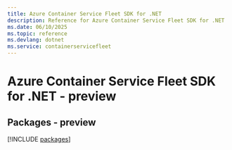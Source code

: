 ```yaml
---
title: Azure Container Service Fleet SDK for .NET
description: Reference for Azure Container Service Fleet SDK for .NET
ms.date: 06/10/2025
ms.topic: reference
ms.devlang: dotnet
ms.service: containerservicefleet
---
```

# Azure Container Service Fleet SDK for .NET - preview
## Packages - preview
[!INCLUDE [packages](container-service-fleet-index.md)]
